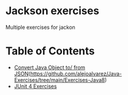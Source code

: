 # Jackson exercises

Multiple exercises for jackon

# Table of Contents

* [Convert Java Object to/ from JSON](PENDING)(https://github.com/alejoalvarez/Java-Exercises/tree/main/Exercises-Java8)
* [JUnit 4 Exercises](https://github.com/alejoalvarez/Java-Exercises/tree/main/Exercises-Junit4)

